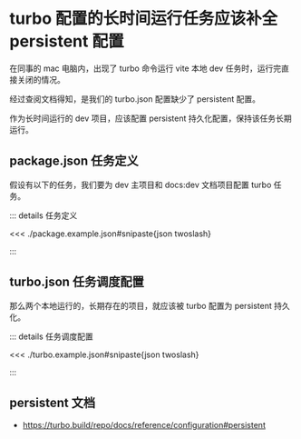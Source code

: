 # turbo 配置的长时间运行任务应该补全 persistent 配置

在同事的 mac 电脑内，出现了 turbo 命令运行 vite 本地 dev 任务时，运行完直接关闭的情况。

经过查阅文档得知，是我们的 turbo.json 配置缺少了 persistent 配置。

作为长时间运行的 dev 项目，应该配置 persistent 持久化配置，保持该任务长期运行。

## package.json 任务定义

假设有以下的任务，我们要为 dev 主项目和 docs:dev 文档项目配置 turbo 任务。

::: details 任务定义

<<< ./package.example.json#snipaste{json twoslash}

:::

## turbo.json 任务调度配置

那么两个本地运行的，长期存在的项目，就应该被 turbo 配置为 persistent 持久化。

::: details 任务调度配置

<<< ./turbo.example.json#snipaste{json twoslash}

:::

## persistent 文档

- https://turbo.build/repo/docs/reference/configuration#persistent
